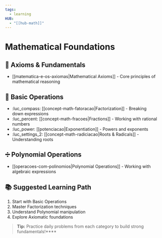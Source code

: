 ```yaml
---
tags:
  - learning
HUB:
  - "[[hub-math]]"
---
```

# Mathematical Foundations

## 📜 Axioms & Fundamentals
- [[matematica-e-os-axiomas|Mathematical Axioms]] - Core principles of mathematical reasoning

## 🔢 Basic Operations
- :luc_compass: [[concept-math-fatoracao|Factorization]] - Breaking down expressions
- :luc_percent: [[concept-math-fracoes|Fractions]] - Working with rational numbers  
- :luc_power: [[potenciacao|Exponentiation]] - Powers and exponents
- :luc_settings_2: [[concept-math-radiciacao|Roots & Radicals]] - Understanding roots

## ➗ Polynomial Operations
- [[operacoes-com-polinomios|Polynomial Operations]] - Working with algebraic expressions

## 📚 Suggested Learning Path
1. Start with Basic Operations
2. Master Factorization techniques  
3. Understand Polynomial manipulation
4. Explore Axiomatic foundations

> **Tip:** Practice daily problems from each category to build strong fundamentals!****
